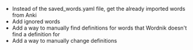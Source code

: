  - Instead of the saved_words.yaml file, get the already imported words from Anki
 - Add ignored words
 - Add a way to manually find definitions for words that Wordnik doesn't find a definition for
 - Add a way to manually change definitions
